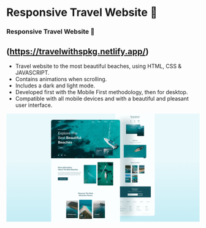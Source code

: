 # Responsive Travel Website 🌊
###  Responsive Travel Website 🌊

## (https://travelwithspkg.netlify.app/)


- Travel website to the most beautiful beaches, using HTML, CSS & JAVASCRIPT.
- Contains animations when scrolling.
- Includes a dark and light mode.
- Developed first with the Mobile First methodology, then for desktop.
- Compatible with all mobile devices and with a beautiful and pleasant user interface.


![travel-website](/preview.png)
